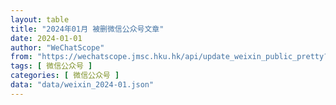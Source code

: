 ```yaml
---
layout: table
title: "2024年01月 被删微信公众号文章"
date: 2024-01-01
author: "WeChatScope"
from: "https://wechatscope.jmsc.hku.hk/api/update_weixin_public_pretty?days="
tags: [ 微信公众号 ]
categories: [ 微信公众号 ]
data: "data/weixin_2024-01.json"
---
```


